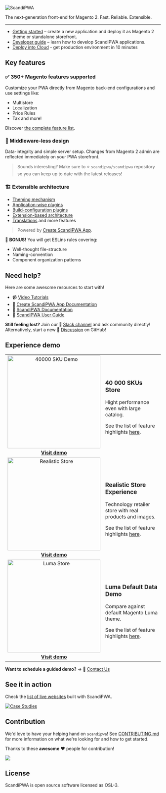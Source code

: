 ![ScandiPWA](https://user-images.githubusercontent.com/29531824/101024697-24d42880-357d-11eb-868d-6577919e96e3.png)

The next-generation front-end for Magento 2. Fast. Reliable. Extensible.

---

- [Getting started](https://scandipwa.gitbook.io/docs-v2/) – create a new application and deploy it as Magento 2 theme or standalone storefront.
- [Developer guide](https://scandipwa.gitbook.io/docs-v2/building-your-app/building-a-scandipwa-app) – learn how to develop ScandiPWA applications.
- [Deploy into Cloud](https://readymage.com/) - get production environment in 10 minutes

## Key features

### :white_check_mark: 350+ Magento features supported 

Customize your PWA directly from Magento  back-end configurations and use settings like:

- Multistore
- Localization
- Price Rules
- Tax and more!

Discover [the complete feature list](https://manual.scandipwa.com/).

### :vertical_traffic_light: Middleware-less design

Data-integrity and simple server setup. Changes from Magento 2 admin are reflected immediately on your PWA storefront.

> Sounds interesting? Make sure to
:star: `scandipwa/scandipwa` repository so you can keep up to date with the latest releases!

### :building_construction: Extensible architecture 

- [Theming mechanism](https://scandipwa.gitbook.io/create-scandipwa-app/themes/extensions-and-themes) 
- [Application-wise plugins](https://scandipwa.gitbook.io/create-scandipwa-app/extensions/application-plugins)
- [Build-configuration plugins](https://scandipwa.gitbook.io/create-scandipwa-app/extensions/build-configuration-plugins)
- [Extension-based architecture](https://scandipwa.gitbook.io/create-scandipwa-app/extensions/extensions)
- [Translations](https://scandipwa.gitbook.io/create-scandipwa-app/building-your-app/internationalization) and more features 

> Powered by [Create ScandiPWA App](https://github.com/scandipwa/create-scandipwa-app).

:gift: **BONUS!** You will get ESLins rules covering:

- Well-thought file-structure
- Naming-convention
- Component organization patterns

## Need help?

Here are some awesome resources to start with!

- :video_camera: [Video Tutorials](https://www.youtube.com/channel/UCvnxo7rh5NRwvMHtJga9fww/videos)
- :blue_book: [Create ScandiPWA App Documentation](https://scandipwa.gitbook.io/create-scandipwa-app/)
- :orange_book: [ScandiPWA Documentation](https://scandipwa.gitbook.io/docs-v2)
- :green_book: [ScandiPWA User Guide](https://manual.scandipwa.com/)

**Still feeling lost?** Join our :busts_in_silhouette: [Slack channel](https://join.slack.com/t/scandipwa/shared_invite/enQtNzE2Mjg1Nzg3MTg5LTQwM2E2NmQ0NmQ2MzliMjVjYjQ1MTFiYWU5ODAyYTYyMGQzNWM3MDhkYzkyZGMxYTJlZWI1N2ExY2Q1MDMwMTk) and ask community directly! Alternatively, start a new :speech_balloon: [Discussion](https://github.com/scandipwa/scandipwa/discussions) on GitHub!

## Experience demo

<table>
  <tbody>
    <tr>
      <td align="center" valign="middle">
        <a href="https://demo.scandipwa.com">
          <img
            src="https://user-images.githubusercontent.com/52198221/102813236-23a25880-43d1-11eb-802d-047bce753f72.png"
            alt="40000 SKU Demo" width="300px"/>
        </a>
        <a href="https://demo.scandipwa.com"><br><strong>Visit demo</strong></a><br>
      </td>
      <td align="left" valign="center">
        <h3>40 000 SKUs Store</h3>
        <p>Hight performance even with large catalog.</p>
        <p>See the list of feature highlights <a href="https://scandipwa.com/demo">here</a>.</p>
      </td>
    </tr>
    <tr>
      <td align="center" valign="middle">
        <a href="https://tech-demo.scandipwa.com">
          <img
            src="https://user-images.githubusercontent.com/52198221/102813239-256c1c00-43d1-11eb-99f3-df6c39f69740.png"
            alt="Realistic Store" width="300px" />
        </a>
         <a href="https://tech-demo.scandipwa.com"><br><strong>Visit demo</strong></a><br>
      </td>
      <td align="left" valign="center">
        <h3>Realistic Store Experience</h3><p>Technology retailer store with
        real products and images.</p><p> See the list of feature highlights <a href="https://scandipwa.com/demo">here</a>.</p>
      </td>
    </tr>
     <tr>
      <td align="center" valign="middle">
        <a href="https://luma-demo.scandipwa.com">
          <img
            src="https://user-images.githubusercontent.com/52198221/102813232-22712b80-43d1-11eb-8681-54fe180b6349.png"
            alt="Luma Store" width="300px" />
        </a>
         <a href="https://luma-demo.scandipwa.com"><br><strong>Visit demo</strong></a><br>
      </td>
      <td align="left" valign="center">
        <h3>Luma Default Data Demo</h3><p>Compare against default
        Magento Luma theme.</p><p> See the list of feature highlights <a href="https://scandipwa.com/demo">here</a>.</p>
      </td>
    </tr>
  </tbody>
</table>

**Want to schedule a guided demo?** &rarr; :email: [Contact Us](https://scandipwa.com/contact-us)

## See it in action

Check the [list of live websites](https://scandipwa.com/case-studies.html) built with ScandiPWA.

[![Case Studies](https://user-images.githubusercontent.com/52198221/102813576-bb07ab80-43d1-11eb-8857-1a7e8c55d65b.png)](https://scandipwa.com/case-studies.html)

## Contribution

We'd love to have your helping hand on `scandipwa`! See [CONTRIBUTING.md](./CONTRIBUTING.md) for more information on what we're looking for and how to get started.

Thanks to these **awesome** :heart: people for contribution!

<a href="https://github.com/scandipwa/scandipwa/graphs/contributors">
<img src="https://contributors-img.web.app/image?repo=scandipwa/scandipwa" />
</a>

## License

ScandiPWA is open source software licensed as OSL-3.
